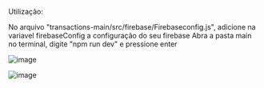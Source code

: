 Utilização:

No arquivo "transactions-main/src/firebase/Firebaseconfig.js", adicione na variavel firebaseConfig a configuração do seu firebase
Abra a pasta main no terminal, digite "npm run dev" e pressione enter

![image](https://github.com/LucasPizol/transactions/assets/131599316/7e32ff5c-8b60-414d-b5c9-0ef43f13c342)

![image](https://github.com/LucasPizol/transactions/assets/131599316/5e8bc339-9ec6-48e5-808f-ba10571d2917)
